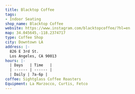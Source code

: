 ```yaml
---
title: Blacktop Coffee
tags:
- Indoor Seating
shop_name: Blacktop Coffee
website: https://www.instagram.com/blacktopcoffee/?hl=en
map: 34.045645,-118.2374717
type: Coffee Shop
city: Downtown LA
address: |-
  826 E 3rd St.
  Los Angeles, CA 90013
hours: |-
  | Days   | Time   |
  | ------ | ------ |
  | Daily | 7a-6p |
coffee: Sightglass Coffee Roasters
Equipment: La Marzocco, Curtis, Fetco
---
```


